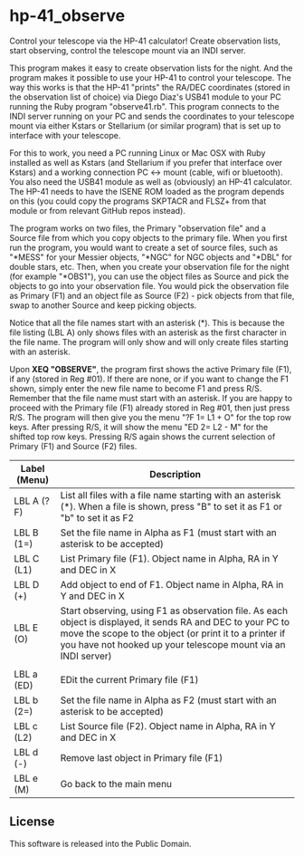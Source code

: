 # hp-41_observe

Control your telescope via the HP-41 calculator! Create observation lists, start observing, control the telescope mount via an INDI server.

This program makes it easy to create observation lists for the night. And the program makes it possible to use your HP-41 to control your telescope. The way this works is that the HP-41 "prints" the RA/DEC coordinates (stored in the observation list of choice) via Diego Diaz's USB41 module to your PC running the Ruby program "observe41.rb". This program connects to the INDI server running on your PC and sends the coordinates to your telescope mount via either Kstars or Stellarium (or similar program) that is set up to interface with your telescope.

For this to work, you need a PC running Linux or Mac OSX with Ruby installed as well as Kstars (and Stellarium if you prefer that interface over Kstars) and a working connection PC <-> mount (cable, wifi or bluetooth). You also need the USB41 module as well as (obviously) an HP-41 calculator. The HP-41 needs to have the ISENE ROM loaded as the program depends on this (you could copy the programs SKPTACR and FLSZ+ from that module or from relevant GitHub repos instead).

The program works on two files, the Primary "observation file" and a Source file from which you copy objects to the primary file. When you first run the program, you would want to create a set of source files, such as "\*MESS" for your Messier objects, "\*NGC" for NGC objects and "\*DBL" for double stars, etc. Then, when you create your observation file for the night (for example "\*OBS1"), you can use the object files as Source and pick the objects to go into your observation file. You would pick the observation file as Primary (F1) and an object file as Source (F2) - pick objects from that file, swap to another Source and keep picking objects.

Notice that all the file names start with an asterisk (\*). This is because the file listing (LBL A) only shows files with an asterisk as the first character in the file name. The program will only show and will only create files starting with an asterisk.

Upon **XEQ "OBSERVE"**, the program first shows the active Primary file (F1), if any (stored in Reg #01). If there are none, or if you want to change the F1 shown, simply enter the new file name to become F1 and press R/S. Remember that the file name must start with an asterisk. If you are happy to proceed with the Primary file (F1) already stored in Reg #01, then just press R/S. The program will then give you the menu "?F 1= L1 + O" for the top row keys. After pressing R/S, it will show the menu "ED 2= L2 - M" for the shifted top row keys. Pressing R/S again shows the current selection of Primary (F1) and Source (F2) files.

Label (Menu) |Description
-------------|-----------
LBL A (?F)   |List all files with a file name starting with an asterisk (\*). When a file is shown, press "B" to set it as F1 or "b" to set it as F2
LBL B (1=)   |Set the file name in Alpha as F1 (must start with an asterisk to be accepted)
LBL C (L1)   |List Primary file (F1). Object name in Alpha, RA in Y and DEC in X
LBL D (+)    |Add object to end of F1. Object name in Alpha, RA in Y and DEC in X
LBL E (O)    |Start observing, using F1 as observation file. As each object is displayed, it sends RA and DEC to your PC to move the scope to the object (or print it to a printer if you have not hooked up your telescope mount via an INDI server)
             | 
LBL a (ED)   |EDit the current Primary file (F1)
LBL b (2=)   |Set the file name in Alpha as F2 (must start with an asterisk to be accepted)
LBL c (L2)   |List Source file (F2). Object name in Alpha, RA in Y and DEC in X
LBL d (-)    |Remove last object in Primary file (F1)
LBL e (M)    |Go back to the main menu

## License
This software is released into the Public Domain.
